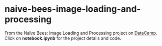 # naive-bees-image-loading-and-processing

From the Naïve Bees: Image Loading and Processing project on <a href = https://learn.datacamp.com/projects/374>DataCamp</a>. Click on <b>notebook.ipynb</b> for the project details and code.
